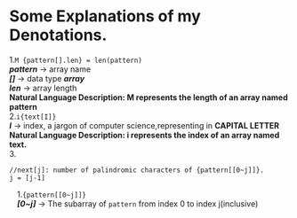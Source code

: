  # Some Explanations of my Denotations.
  
  1.`M {pattern[].len} = len(pattern)`<br>
    ***pattern*** -> array name<br>
    ***[]*** -> data type ***array***<br>
    ***len*** -> array length<br>
    **Natural Language Description: M represents the length of an array named pattern**<br>
  2.`i{text[I]}`<br>
    ***I*** -> index, a jargon of computer science,representing in **CAPITAL LETTER**<br>
    **Natural Language Description: i represents the index of an array named text.**<br>
  3. 
  ```
  //next[j]: number of palindromic characters of {pattern[[0~j]]}.
  j = [j-1]
  ```
  &emsp;1.`{pattern[[0~j]]}`<br>
  &emsp;***[0~j]*** -> The subarray of `pattern` from index 0 to index j(inclusive)<br>
  
  
  

